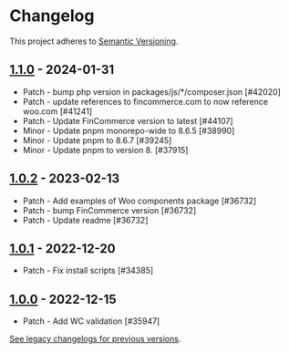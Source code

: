 # Changelog 

This project adheres to [Semantic Versioning](https://semver.org/spec/v2.0.0.html).

## [1.1.0](https://www.npmjs.com/package/@fincommerce/create-woo-extension/v/1.1.0) - 2024-01-31 

-   Patch - bump php version in packages/js/*/composer.json [#42020]
-   Patch - update references to fincommerce.com to now reference woo.com [#41241]
-   Patch - Update FinCommerce version to latest [#44107]
-   Minor - Update pnpm monorepo-wide to 8.6.5 [#38990]
-   Minor - Update pnpm to 8.6.7 [#39245]
-   Minor - Update pnpm to version 8. [#37915]

## [1.0.2](https://www.npmjs.com/package/@fincommerce/create-woo-extension/v/1.0.2) - 2023-02-13 

-   Patch - Add examples of Woo components package [#36732]
-   Patch - bump FinCommerce version [#36732]
-   Patch - Update readme [#36732]

## [1.0.1](https://www.npmjs.com/package/@fincommerce/create-woo-extension/v/1.0.1) - 2022-12-20 

-   Patch - Fix install scripts [#34385]

## [1.0.0](https://www.npmjs.com/package/@fincommerce/create-woo-extension/v/1.0.0) - 2022-12-15 

-   Patch - Add WC validation [#35947]

[See legacy changelogs for previous versions](https://github.com/dieselfox1/fincommerce/blob/68581955106947918d2b17607a01bdfdf22288a9/packages/js/create-woo-extension/CHANGELOG.md).
